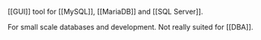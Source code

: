 [[GUI]] tool for [[MySQL]], [[MariaDB]] and [[SQL Server]].

For small scale databases and development. Not really suited for [[DBA]].